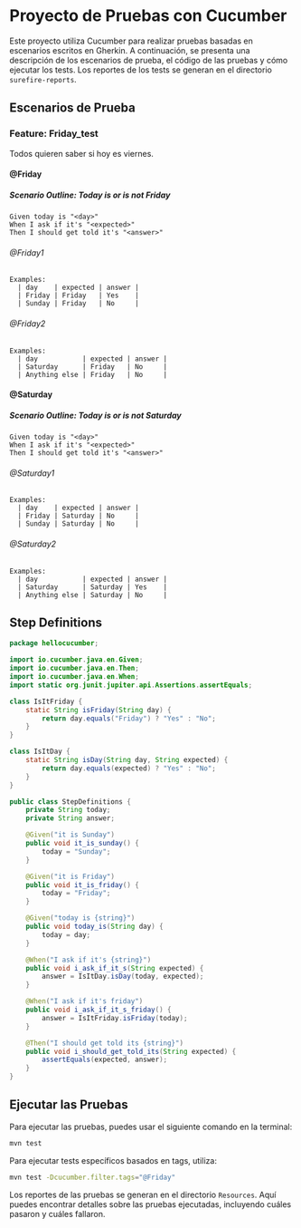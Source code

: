 # Proyecto de Pruebas con Cucumber

Este proyecto utiliza Cucumber para realizar pruebas basadas en escenarios escritos en Gherkin. A continuación, se presenta una descripción de los escenarios de prueba, el código de las pruebas y cómo ejecutar los tests. Los reportes de los tests se generan en el directorio `surefire-reports`.

## Escenarios de Prueba

### Feature: Friday_test

Todos quieren saber si hoy es viernes.

#### @Friday

##### Scenario Outline: Today is or is not Friday

```gherkin
Given today is "<day>"
When I ask if it's "<expected>"
Then I should get told it's "<answer>"
```

###### @Friday1

```gherkin
Examples:
  | day    | expected | answer |
  | Friday | Friday   | Yes    |
  | Sunday | Friday   | No     |
```

###### @Friday2

```gherkin
Examples:
  | day           | expected | answer |
  | Saturday      | Friday   | No     |
  | Anything else | Friday   | No     |
```

#### @Saturday

##### Scenario Outline: Today is or is not Saturday

```gherkin
Given today is "<day>"
When I ask if it's "<expected>"
Then I should get told it's "<answer>"
```

###### @Saturday1

```gherkin
Examples:
  | day    | expected | answer |
  | Friday | Saturday | No     |
  | Sunday | Saturday | No     |
```

###### @Saturday2

```gherkin
Examples:
  | day           | expected | answer |
  | Saturday      | Saturday | Yes    |
  | Anything else | Saturday | No     |
```

## Step Definitions

```java
package hellocucumber;

import io.cucumber.java.en.Given;
import io.cucumber.java.en.Then;
import io.cucumber.java.en.When;
import static org.junit.jupiter.api.Assertions.assertEquals;

class IsItFriday {
    static String isFriday(String day) {
        return day.equals("Friday") ? "Yes" : "No";
    }
}

class IsItDay {
    static String isDay(String day, String expected) {
        return day.equals(expected) ? "Yes" : "No";
    }
}

public class StepDefinitions {
    private String today;
    private String answer;

    @Given("it is Sunday")
    public void it_is_sunday() {
        today = "Sunday";
    }

    @Given("it is Friday")
    public void it_is_friday() {
        today = "Friday";
    }

    @Given("today is {string}")
    public void today_is(String day) {
        today = day;
    }

    @When("I ask if it's {string}")
    public void i_ask_if_it_s(String expected) {
        answer = IsItDay.isDay(today, expected);
    }

    @When("I ask if it's friday")
    public void i_ask_if_it_s_friday() {
        answer = IsItFriday.isFriday(today);
    }

    @Then("I should get told its {string}")
    public void i_should_get_told_its(String expected) {
        assertEquals(expected, answer);
    }
}
```

## Ejecutar las Pruebas

Para ejecutar las pruebas, puedes usar el siguiente comando en la terminal:

```sh
mvn test
```

Para ejecutar tests específicos basados en tags, utiliza:

```sh
mvn test -Dcucumber.filter.tags="@Friday"
```

Los reportes de las pruebas se generan en el directorio `Resources`. Aquí puedes encontrar detalles sobre las pruebas ejecutadas, incluyendo cuáles pasaron y cuáles fallaron.
